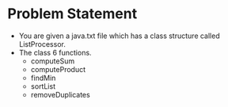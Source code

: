 # Problem Statement

* You are given a java.txt file which has a class structure called ListProcessor.
* The class 6 functions. 
  - computeSum
  - computeProduct
  - findMin
  - sortList
  - removeDuplicates
